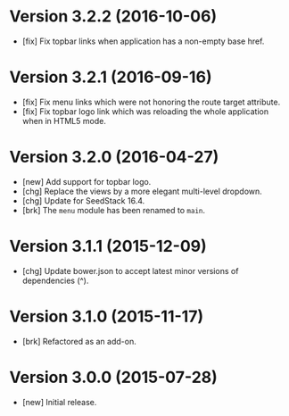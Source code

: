 # Version 3.2.2 (2016-10-06)

* [fix] Fix topbar links when application has a non-empty base href.

# Version 3.2.1 (2016-09-16)

* [fix] Fix menu links which were not honoring the route target attribute. 
* [fix] Fix topbar logo link which was reloading the whole application when in HTML5 mode.

# Version 3.2.0 (2016-04-27)

* [new] Add support for topbar logo.
* [chg] Replace the views by a more elegant multi-level dropdown.
* [chg] Update for SeedStack 16.4.
* [brk] The `menu` module has been renamed to `main`.

# Version 3.1.1 (2015-12-09)

* [chg] Update bower.json to accept latest minor versions of dependencies (^).

# Version 3.1.0 (2015-11-17)

* [brk] Refactored as an add-on.

# Version 3.0.0 (2015-07-28)

* [new] Initial release.
